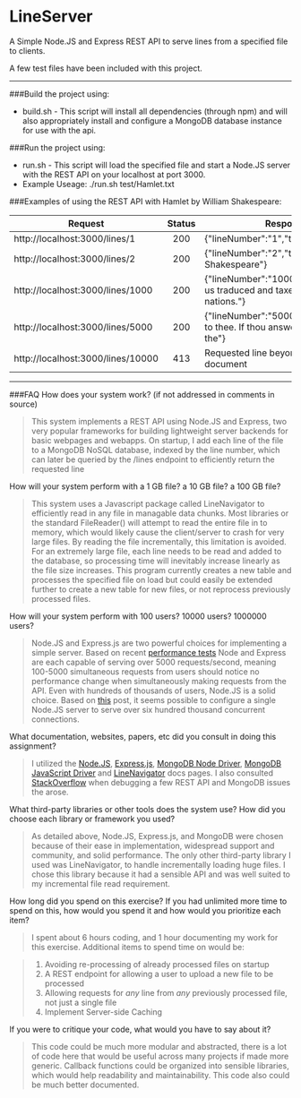 # LineServer

A Simple Node.JS and Express REST API to serve lines from a specified file to clients.

A few test files have been included with this project. 

___

###Build the project using:

  + build.sh - This script will install all dependencies (through npm) and will also appropriately install and configure a MongoDB database instance for use with the api.
  
###Run the project using:
  
  + run.sh - This script will load the specified file and start a Node.JS server with the REST API on your localhost at port 3000.
  + Example Useage: ./run.sh test/Hamlet.txt
  
###Examples of using the REST API with Hamlet by William Shakespeare:

| Request        | Status           | Response  |
| ------------- |:-------------:| -----|
| http://localhost:3000/lines/1      | 200 | {"lineNumber":"1","text":"Hamlet"}                                               |
| http://localhost:3000/lines/2      | 200 | {"lineNumber":"2","text":"by William Shakespeare"}                               |
| http://localhost:3000/lines/1000   | 200 | {"lineNumber":"1000","text":"Makes us traduced and taxed of other nations."}     |
| http://localhost:3000/lines/5000   | 200 | {"lineNumber":"5000","text":"question to thee. If thou answerest me not to the"} |
| http://localhost:3000/lines/10000  | 413 | Requested line beyond end of document                                            |
 
___

###FAQ
How does your system work? (if not addressed in comments in source)
>This system implements a REST API using Node.JS and Express, two very popular frameworks for building lightweight server
>backends for basic webpages and webapps. On startup, I add each line of the file to a MongoDB NoSQL database, indexed by
>the line number, which can later be queried by the /lines endpoint to efficiently return the requested line

How will your system perform with a 1 GB file? a 10 GB file? a 100 GB file?
>This system uses a Javascript package called LineNavigator to efficiently read in any file in managable data chunks. Most 
>libraries or the standard FileReader() will attempt to read the entire file in to memory, which would likely cause the
>client/server to crash for very large files. By reading the file incrementally, this limitation is avoided. For an extremely
>large file, each line needs to be read and added to the database, so processing time will inevitably increase linearly 
>as the file size increases. This program currently creates a new table and processes the specified file on load but could
>easily be extended further to create a new table for new files, or not reprocess previously processed files.

How will your system perform with 100 users? 10000 users? 1000000 users?
>Node.JS and Express.js are two powerful choices for implementing a simple server. Based on recent [performance tests](https://raygun.com/blog/2016/06/node-performance/)
>Node and Express are each capable of serving over 5000 requests/second, meaning 100-5000 simultaneous requests from users should notice
>no performance change when simultaneously making requests from the API. Even with hundreds of thousands of users, Node.JS is a solid choice. Based on [this](https://www.jayway.com/2015/04/13/600k-concurrent-websocket-connections-on-aws-using-node-js/) post, it seems possible to configure
>a single Node.JS server to serve over six hundred thousand concurrent connections.

What documentation, websites, papers, etc did you consult in doing this assignment?
>I utilized the [Node.JS](https://nodejs.org/api/), [Express.js](http://expressjs.com/en/api.html), [MongoDB Node Driver](https://mongodb.github.io/node-mongodb-native/), [MongoDB JavaScript Driver](http://mafintosh.github.io/mongojs/)
>and [LineNavigator](https://github.com/anpur/line-navigator) docs pages. I also consulted [StackOverflow](http://stackoverflow.com/) when debugging a few REST API and MongoDB issues the arose.

What third-party libraries or other tools does the system use? How did you choose each library or framework you used?
>As detailed above, Node.JS, Express.js, and MongoDB were chosen because of their ease in implementation, widespread support and community, and solid performance.
>The only other third-party library I used was LineNavigator, to handle incrementally loading huge files. I chose this library because it had a sensible API and was well suited to my incremental file read requirement.

How long did you spend on this exercise? If you had unlimited more time to spend on this, how would you spend it and how would you prioritize each item?
>I spent about 6 hours coding, and 1 hour documenting my work for this exercise. Additional items to spend time on would be:

>1. Avoiding re-processing of already processed files on startup
>2. A REST endpoint for allowing a user to upload a new file to be processed
>3. Allowing requests for *any* line from *any* previously processed file, not just a single file
>4. Implement Server-side Caching
>

If you were to critique your code, what would you have to say about it?
>This code could be much more modular and abstracted, there is a lot of code here that would be useful across many projects if made more generic. Callback functions could be organized into sensible libraries, which would help readability and maintainability. This code also could be much better documented.
